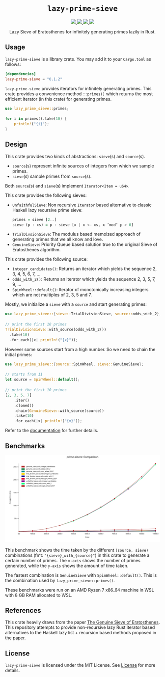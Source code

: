 <p align="center">
<h1 align="center"><code>lazy-prime-sieve</code></h1>
</p>

<p align="center">
  <a href="https://github.com/arindas/lazy-prime-sieve/actions/workflows/rust-ci.yml">
    <img src="https://github.com/arindas/lazy-prime-sieve/actions/workflows/rust-ci.yml/badge.svg">
  </a>
  <a href="https://codecov.io/gh/arindas/lazy-prime-sieve">
    <img src="https://codecov.io/gh/arindas/lazy-prime-sieve/branch/main/graph/badge.svg?token=MZfko4wvwc"/>
  </a>
  <a href="https://crates.io/crates/lazy-prime-sieve">
  <img src="https://img.shields.io/crates/v/lazy-prime-sieve" />
  </a>
  <a href="https://github.com/arindas/lazy-prime-sieve/actions/workflows/rustdoc.yml">
  <img src="https://github.com/arindas/lazy-prime-sieve/actions/workflows/rustdoc.yml/badge.svg" />
  </a>
</p>

<p align="center">
Lazy Sieve of Eratosthenes for infinitely generating primes lazily in Rust.
</p>

## Usage

`lazy-prime-sieve` is a library crate. You may add it to your `Cargo.toml` as
follows:

```toml
[dependencies]
lazy-prime-sieve = "0.1.2"
```

`lazy-prime-sieve` provides iterators for infinitely generating primes. This
crate provides a convenience method `::primes()` which returns the most
efficient iterator (in this crate) for generating primes.


```rust
use lazy_prime_sieve::primes;

for i in primes().take(10) {
    println!("{i}");
}
```

## Design

This crate provides two kinds of abstractions: `sieve`(s) and `source`(s).
- `source`(s) represent infinite sources of integers from which we sample primes.
- `sieve`(s) sample primes from `source`(s).

Both `source`(s) and `sieve`(s) implement `Iterator<Item = u64>`.

This crate provides the following sieves:
- `UnfaithfulSieve`: Non recursive `Iterator` based alternative to classic Haskell
lazy recursive prime sieve:
  ```haskell
  primes = sieve [2..]
  sieve (p : xs) = p : sieve [x | x <− xs, x ‘mod‘ p > 0]
  ```
- `TrialDivsionSieve`: The modulus based memoized approach of generating primes
that we all know and love.
- `GenuineSieve`: Priority Queue based solution true to the original Sieve of
Eratosthenes algorithm.

This crate provides the following source:
- `integer_candidates()`: Returns an iterator which yields the sequence 2, 3, 4, 5, 6, 7, …
- `odds_with_2()`: Returns an iterator which yields the sequence 2, 3, 5, 7, 9, …
- `SpinWheel::default()`: Iterator of monotonically increasing integers which are not
multiples of 2, 3, 5 and 7.

Mostly, we initialize a `sieve` with a `source` and start generating primes:

```rust
use lazy_prime_sieve::{sieve::TrialDivisionSieve, source::odds_with_2};

// print the first 10 primes
TrialDivisionSieve::with_source(odds_with_2())
  .take(10)
  .for_each(|x| println!("{x}"));
```

However some sources start from a high number. So we need to chain the initial
primes:

```rust
use lazy_prime_sieve::{source::SpinWheel, sieve::GenuineSieve};

// starts from 11
let source = SpinWheel::default();

// print the first 10 primes
[2, 3, 5, 7]
    .iter()
    .cloned()
    .chain(GenuineSieve::with_source(source))
    .take(10)
    .for_each(|x| println!("{x}"));
```

Refer to the [documentation](https://docs.rs/lazy-prime-sieve/) for further
details.

## Benchmarks

![prime-sieves-bench](https://raw.githubusercontent.com/arindas/lazy-prime-sieve/main/assets/lines.svg)

This benchmark shows the time taken by the different `(source, sieve)`
combinations (fmt: `"{sieve}_with_{source}"`) in this crate to generate a
certain number of primes. The `x-axis` shows the number of primes generated,
while the `y-axis` shows the amount of time taken.

The fastest combination is `GenuineSieve` with `SpinWheel::default()`. This is
the combination used by `lazy_prime_sieve::primes()`.

These benchmarks were run on an AMD Ryzen 7 x86_64 machine in WSL with 8 GB RAM
allocated to WSL.

## References

This crate heavily draws from the paper [The Genuine Sieve of
Eratosthenes](https://www.cs.hmc.edu/~oneill/papers/Sieve-JFP.pdf). This
repository attempts to provide non-recursive lazy Rust iterator based
alternatives to the Haskell lazy list + recursion based methods proposed in the
paper.

## License

`lazy-prime-sieve` is licensed under the MIT License. See
[License](https://raw.githubusercontent.com/arindas/lazy-prime-sieve/main/LICENSE)
for more details.
